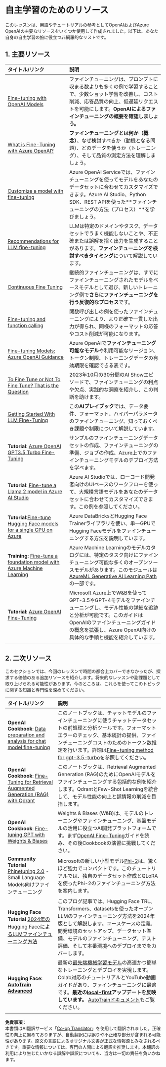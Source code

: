 <!--
CO_OP_TRANSLATOR_METADATA:
{
  "original_hash": "c2f423d1402f71ca3869ec135bb77d16",
  "translation_date": "2025-07-09T17:57:12+00:00",
  "source_file": "18-fine-tuning/RESOURCES.md",
  "language_code": "ja"
}
-->
# 自主学習のためのリソース

このレッスンは、用語やチュートリアルの参考としてOpenAIおよびAzure OpenAIの主要なリソースをいくつか使用して作成されました。以下は、あなた自身の自主学習の旅に役立つ非網羅的なリストです。

## 1. 主要リソース

| タイトル/リンク                                                                                                                                                                                                                   | 説明                                                                                                                                                                                                                                                                                                                   |
| :--------------------------------------------------------------------------------------------------------------------------------------------------------------------------------------------------------------------------- | :---------------------------------------------------------------------------------------------------------------------------------------------------------------------------------------------------------------------------------------------------------------------------------------------------------------------------- |
| [Fine-tuning with OpenAI Models](https://platform.openai.com/docs/guides/fine-tuning?WT.mc_id=academic-105485-koreyst)                                                                                                       | ファインチューニングは、プロンプトに収まる数よりも多くの例で学習することで、少数ショット学習を改善し、コスト削減、応答品質の向上、低遅延リクエストを可能にします。**OpenAIによるファインチューニングの概要を確認しましょう。**                                                                                    |
| [What is Fine-Tuning with Azure OpenAI?](https://learn.microsoft.com/azure/ai-services/openai/concepts/fine-tuning-considerations#what-is-fine-tuning-with-azure-openai?WT.mc_id=academic-105485-koreyst)                   | **ファインチューニングとは何か（概念）**、なぜ検討すべきか（動機となる問題）、どのデータを使うか（トレーニング）、そして品質の測定方法を理解しましょう。                                                                                                                                                                           |
| [Customize a model with fine-tuning](https://learn.microsoft.com/azure/ai-services/openai/how-to/fine-tuning?tabs=turbo%2Cpython&pivots=programming-language-studio#continuous-fine-tuning?WT.mc_id=academic-105485-koreyst) | Azure OpenAI Serviceでは、ファインチューニングを使ってモデルをあなたのデータセットに合わせてカスタマイズできます。Azure AI Studio、Python SDK、REST APIを使った**ファインチューニングの方法（プロセス）**を学びましょう。                                                                                                                                |
| [Recommendations for LLM fine-tuning](https://learn.microsoft.com/ai/playbook/technology-guidance/generative-ai/working-with-llms/fine-tuning-recommend?WT.mc_id=academic-105485-koreyst)                                    | LLMは特定のドメインやタスク、データセットでうまく機能しないことや、不正確または誤解を招く出力を生成することがあります。**ファインチューニングを検討すべきタイミング**について解説しています。                                                                                                                                  |
| [Continuous Fine Tuning](https://learn.microsoft.com/azure/ai-services/openai/how-to/fine-tuning?tabs=turbo%2Cpython&pivots=programming-language-studio#continuous-fine-tuning?WT.mc_id=academic-105485-koreyst)             | 継続的ファインチューニングは、すでにファインチューニングされたモデルをベースモデルとして選び、新しいトレーニング例で**さらにファインチューニングを行う反復的なプロセス**です。                                                                                                                                                     |
| [Fine-tuning and function calling](https://learn.microsoft.com/azure/ai-services/openai/how-to/fine-tuning-functions?WT.mc_id=academic-105485-koreyst)                                                                       | 関数呼び出しの例を使ったファインチューニングにより、より正確で一貫した出力が得られ、同様のフォーマットの応答やコスト削減が可能になります。                                                                                                                                                                                                        |
| [Fine-tuning Models: Azure OpenAI Guidance](https://learn.microsoft.com/azure/ai-services/openai/concepts/models#fine-tuning-models?WT.mc_id=academic-105485-koreyst)                                                        | Azure OpenAIで**ファインチューニング可能なモデル**や利用可能なリージョン、トークン制限、トレーニングデータの有効期限を確認できる表です。                                                                                                                            |
| [To Fine Tune or Not To Fine Tune? That is the Question](https://learn.microsoft.com/shows/ai-show/to-fine-tune-or-not-fine-tune-that-is-the-question?WT.mc_id=academic-105485-koreyst)                                      | 2023年10月の30分間のAI Showエピソードで、ファインチューニングの利点や欠点、実践的な洞察を紹介し、この判断を助けます。                                                                                                                                                                                        |
| [Getting Started With LLM Fine-Tuning](https://learn.microsoft.com/ai/playbook/technology-guidance/generative-ai/working-with-llms/fine-tuning-recommend?WT.mc_id=academic-105485-koreyst)                                             | この**AIプレイブック**では、データ要件、フォーマット、ハイパーパラメータのファインチューニング、知っておくべき課題や制限について解説しています。                                                                                                                                                                         |
| **Tutorial**: [Azure OpenAI GPT3.5 Turbo Fine-Tuning](https://learn.microsoft.com/azure/ai-services/openai/tutorials/fine-tune?tabs=python%2Ccommand-line?WT.mc_id=academic-105485-koreyst)                                  | サンプルのファインチューニングデータセットの作成、ファインチューニングの準備、ジョブの作成、Azure上でのファインチューニングモデルのデプロイ方法を学べます。                                                                                                                                                                                    |
| **Tutorial**: [Fine-tune a Llama 2 model in Azure AI Studio](https://learn.microsoft.com/azure/ai-studio/how-to/fine-tune-model-llama?WT.mc_id=academic-105485-koreyst)                                                      | Azure AI Studioでは、ローコード開発者向けのUIベースのワークフローを使って、大規模言語モデルをあなたのデータセットに合わせてカスタマイズできます。この例を参照してください。                                                                                                                                                               |
| **Tutorial**:[Fine-tune Hugging Face models for a single GPU on Azure](https://learn.microsoft.com/azure/databricks/machine-learning/train-model/huggingface/fine-tune-model?WT.mc_id=academic-105485-koreyst)               | Azure DataBricksとHugging Face Trainerライブラリを使い、単一GPUでHugging Faceモデルをファインチューニングする方法を説明しています。                                                                                                                                                |
| **Training:** [Fine-tune a foundation model with Azure Machine Learning](https://learn.microsoft.com/training/modules/finetune-foundation-model-with-azure-machine-learning/?WT.mc_id=academic-105485-koreyst)         | Azure Machine Learningのモデルカタログには、特定のタスク向けにファインチューニング可能な多くのオープンソースモデルがあります。このモジュールは[AzureML Generative AI Learning Path](https://learn.microsoft.com/training/paths/work-with-generative-models-azure-machine-learning/?WT.mc_id=academic-105485-koreyst)の一部です。 |
| **Tutorial:** [Azure OpenAI Fine-Tuning](https://docs.wandb.ai/guides/integrations/azure-openai-fine-tuning?WT.mc_id=academic-105485-koreyst)                                                                                | Microsoft Azure上でW&Bを使ってGPT-3.5やGPT-4モデルをファインチューニングし、モデル性能の詳細な追跡と分析が可能です。このガイドはOpenAIのファインチューニングガイドの概念を拡張し、Azure OpenAI向けの具体的な手順と機能を紹介しています。                                                                         |
|                                                                                                                                                                                                                              |                                                                                                                                                                                                                                                                                                                               |

## 2. 二次リソース

このセクションでは、今回のレッスンで時間の都合上カバーできなかったが、探求する価値のある追加リソースを紹介します。将来的なレッスンや副課題として取り上げられる可能性があります。今のところは、これらを使ってこのトピックに関する知識と専門性を深めてください。

| タイトル/リンク                                                                                                                                                                                                            | 説明                                                                                                                                                                                                                                                                                                                                                                                                                                                                                                                 |
| :-------------------------------------------------------------------------------------------------------------------------------------------------------------------------------------------------------------------- | :-------------------------------------------------------------------------------------------------------------------------------------------------------------------------------------------------------------------------------------------------------------------------------------------------------------------------------------------------------------------------------------------------------------------------------------------------------------------------------------------------------------------------- |
| **OpenAI Cookbook**: [Data preparation and analysis for chat model fine-tuning](https://cookbook.openai.com/examples/chat_finetuning_data_prep?WT.mc_id=academic-105485-koreyst)                                      | このノートブックは、チャットモデルのファインチューニングに使うチャットデータセットの前処理と分析ツールです。フォーマットエラーのチェック、基本統計の提供、ファインチューニングコストのためのトークン数推定を行います。詳細は[Fine-tuning method for gpt-3.5-turbo](https://platform.openai.com/docs/guides/fine-tuning?WT.mc_id=academic-105485-koreyst)を参照してください。                                                                                                                                                                   |
| **OpenAI Cookbook**: [Fine-Tuning for Retrieval Augmented Generation (RAG) with Qdrant](https://cookbook.openai.com/examples/fine-tuned_qa/ft_retrieval_augmented_generation_qdrant?WT.mc_id=academic-105485-koreyst) | このノートブックは、Retrieval Augmented Generation (RAG)のためにOpenAIモデルをファインチューニングする包括的な例を紹介します。QdrantとFew-Shot Learningを統合して、モデル性能の向上と誤情報の削減を目指します。                                                                                                                                                                                                                                                                |
| **OpenAI Cookbook**: [Fine-tuning GPT with Weights & Biases](https://cookbook.openai.com/examples/third_party/gpt_finetuning_with_wandb?WT.mc_id=academic-105485-koreyst)                                             | Weights & Biases (W&B)は、モデルのトレーニングやファインチューニング、基盤モデルの活用に役立つAI開発プラットフォームです。まず[OpenAI Fine-Tuning](https://docs.wandb.ai/guides/integrations/openai-fine-tuning/?WT.mc_id=academic-105485-koreyst)ガイドを読み、その後Cookbookの演習に挑戦してください。                                                                                                                                                                                                                  |
| **Community Tutorial** [Phinetuning 2.0](https://huggingface.co/blog/g-ronimo/phinetuning?WT.mc_id=academic-105485-koreyst) - Small Language Models向けファインチューニング                                                   | Microsoftの新しい小型モデル[Phi-2](https://www.microsoft.com/research/blog/phi-2-the-surprising-power-of-small-language-models/?WT.mc_id=academic-105485-koreyst)は、驚くほど強力でコンパクトです。このチュートリアルでは、独自のデータセット作成とQLoRAを使ったPhi-2のファインチューニング方法を案内します。                                                                                                                                                                       |
| **Hugging Face Tutorial** [2024年のHugging FaceによるLLMファインチューニング方法](https://www.philschmid.de/fine-tune-llms-in-2024-with-trl?WT.mc_id=academic-105485-koreyst)                                               | このブログ記事では、Hugging Face TRL、Transformers、datasetsを使ったオープンLLMのファインチューニング方法を2024年版として解説します。ユースケースの定義、開発環境のセットアップ、データセット準備、モデルのファインチューニング、テスト評価、そして本番環境へのデプロイまでをカバーします。                                                                                                                                                                                                                                                                |
| **Hugging Face: [AutoTrain Advanced](https://github.com/huggingface/autotrain-advanced?WT.mc_id=academic-105485-koreyst)**                                                                                            | 最新の[最先端機械学習モデル](https://twitter.com/abhi1thakur/status/1755167674894557291?WT.mc_id=academic-105485-koreyst)の高速かつ簡単なトレーニングとデプロイを実現します。Colab対応のチュートリアルとYouTube動画ガイドがあり、ファインチューニングに最適です。**最近の[local-first](https://twitter.com/abhi1thakur/status/1750828141805777057?WT.mc_id=academic-105485-koreyst)アップデートを反映しています。** [AutoTrainドキュメント](https://huggingface.co/autotrain?WT.mc_id=academic-105485-koreyst)もご覧ください。 |
|                                                                                                                                                                                                                       |                                                                                                                                                                                                                                                                                                                                                                                                                                                                                                                             |

**免責事項**：  
本書類はAI翻訳サービス「[Co-op Translator](https://github.com/Azure/co-op-translator)」を使用して翻訳されました。正確性の向上に努めておりますが、自動翻訳には誤りや不正確な部分が含まれる可能性があります。原文の言語によるオリジナル文書が正式な情報源とみなされるべきです。重要な情報については、専門の人間による翻訳を推奨します。本翻訳の利用により生じたいかなる誤解や誤訳についても、当方は一切の責任を負いかねます。